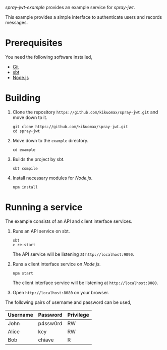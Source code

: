 *spray-jwt-example* provides an example service for *spray-jwt*.

This example provides a simple interface to authenticate users and records messages.

Prerequisites
=============

You need the following software installed,
 - [Git](https://git-scm.com)
 - [sbt](http://www.scala-sbt.org)
 - [Node.js](https://nodejs.org)

Building
========

 1. Clone the repository `https://github.com/kikuomax/spray-jwt.git` and move down to it.

	```shell
	git clone https://github.com/kikuomax/spray-jwt.git
	cd spray-jwt
	```

 2. Move down to the `example` directory.

	```shell
	cd example
	```

 3. Builds the project by sbt.

	```shell
	sbt compile
	```

 4. Install necessary modules for *Node.js*.

	```shell
	npm install
	```

Running a service
=================

The example consists of an API and client interface services.

 1. Runs an API service on sbt.

	```shell
	sbt
	> re-start
	```

	The API service will be listening at `http://localhost:9090`.

 2. Runs a client interface service on *Node.js*.

	```shell
	npm start
	```

	The client interface service will be listening at `http://localhost:8080`.

 3. Open `http://localhost:8080` on your browser.

The following pairs of username and password can be used,

Username | Password | Privilege
-------- | -------- | ---------
John     | p4ssw0rd | RW
Alice    | key      | RW
Bob      | chiave   | R
